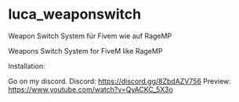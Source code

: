 # luca_weaponswitch
Weapon Switch System für Fivem wie auf RageMP

Weapons Switch System for FiveM like RageMP

Installation:

Go on my discord.
Discord: https://discord.gg/8ZbdAZV756 
Preview: https://www.youtube.com/watch?v=QyACKC_5X3o
